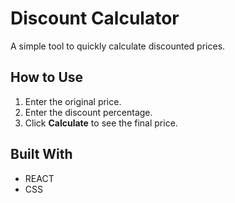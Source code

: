 # Discount Calculator

A simple tool to quickly calculate discounted prices.

## How to Use
1. Enter the original price.
2. Enter the discount percentage.
3. Click **Calculate** to see the final price.

## Built With
- REACT
- CSS




